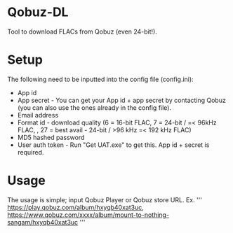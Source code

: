 # Qobuz-DL
Tool to download FLACs from Qobuz (even 24-bit!).

# Setup
The following need to be inputted into the config file (config.ini):
- App id
- App secret - You can get your App id + app secret by contacting Qobuz (you can also use the ones already in the config file).
- Email address
- Format id - download quality (6 = 16-bit FLAC, 7 = 24-bit / =< 96kHz FLAC, , 27 = best avail - 24-bit / >96 kHz =< 192 kHz FLAC)
- MD5 hashed password
- User auth token - Run "Get UAT.exe" to get this. App id + secret is required.

# Usage
The usage is simple; input Qobuz Player or Qobuz store URL. 
Ex. 
'''
https://play.qobuz.com/album/hxyqb40xat3uc,
https://www.qobuz.com/xxxx/album/mount-to-nothing-sangam/hxyqb40xat3uc
'''
